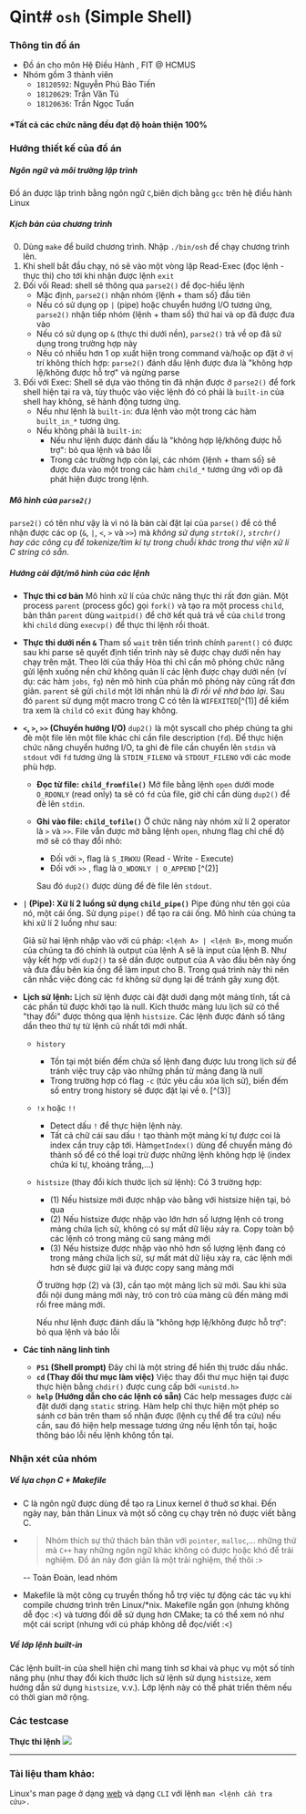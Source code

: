 # Qint# `osh` (Simple Shell)



### Thông tin đồ án

-   Đồ án cho môn Hệ Điều Hành , FIT @ HCMUS
-   Nhóm gồm 3 thành viên
    -   `18120592`: Nguyễn Phú Bảo Tiến
    -   `18120629`: Trần Văn Tú
    -   `18120636`: Trần Ngọc Tuấn

#### *Tất cả các chức năng đều đạt độ hoàn thiện 100%

### Hướng thiết kế của đồ án
##### Ngôn ngữ và môi trường lập trình

Đồ án được lập trình bằng ngôn ngữ `C`,biên dịch bằng `gcc` trên hệ điều hành Linux 


##### Kịch bản của chương trình

0. Dùng `make` để build chương trình. Nhập `./bin/osh` để chạy chương trình lên. 
1. Khi shell bắt đầu chạy, nó sẽ vào một vòng lặp Read-Exec (đọc lệnh - thực thi) cho tới khi nhận được lệnh `exit`
2. Đối vối Read: shell sẽ thông qua `parse2()` để đọc-hiểu lệnh
   - Mặc định, `parse2()` nhận nhóm {lệnh + tham số} đầu tiên
   - Nếu có sử dụng op `|` (pipe) hoặc chuyển hướng I/O tương ứng, `parse2()` nhận tiếp nhóm {lệnh + tham số} thứ hai và op đã được đưa vào
   - Nếu có sử dụng op `&` (thực thi dưới nền), `parse2()` trả về op đã sử dụng trong trường hợp này
   - Nếu có nhiều hơn 1 op xuất hiện trong command và/hoặc op đặt ở vị trí không thích hợp: `parse2()` đánh dấu lệnh được đưa là "không hợp lệ/không được hỗ trợ" và ngừng parse
3. Đối với Exec: Shell sẽ dựa vào thông tin đã nhận được ở `parse2()` để fork shell hiện tại ra và, tùy thuộc vào việc lệnh đó có phải là `built-in` của shell hay không, sẽ hành động tương ứng.
   - Nếu như lệnh là `built-in`: đưa lệnh vào một trong các hàm `built_in_*` tương ứng.
   - Nếu không phải là `built-in`:
     - Nếu như lệnh được đánh dấu là "không hợp lệ/không được hỗ trợ":  bỏ qua lệnh và báo lỗi
     - Trong các trường hợp còn lại, các nhóm  {lệnh + tham số} sẽ được đưa vào một trong các hàm `child_*` tương ứng với op đã phát hiện được trong lệnh.



##### Mô hình của `parse2()`

`parse2()` có tên như vậy là vì nó là bản cài đặt lại của `parse()` để có thể nhận được các op (`&`, `|`, `<`, `>` và `>>`) mà _không sử dụng `strtok()`, `strchr()` hay các công cụ để tokenize/tìm kí tự trong chuỗi khác trong thư viện xử lí C string có sẵn_.



##### Hướng cài đặt/mô hình của các lệnh

- **Thực thi cơ bản**
    Mô hình xử lí của chức năng thực thi rất đơn giản. Một process `parent` (process gốc) gọi `fork()` và tạo ra một process `child`, bản thân `parent` dùng `waitpid()` để chờ kết quả trả về của `child` trong khi `child` dùng `execvp()` để thực thi lệnh rồi thoát.




- **Thực thi dưới nền `&`**
  Tham số `wait` trên tiến trình chính `parent()` có được sau khi parse sẽ quyết định tiến trình này sẽ được chạy dưới nền hay chạy trên mặt. Theo lời của thầy Hòa thì chỉ cần mô phỏng chức năng gửi lệnh xuống nền chứ không quản lí các lệnh được chạy dưới nền (ví dụ: các hàm `jobs`, `fg`) nên mô hình của phần mô phỏng này cũng rất đơn giản. `parent` sẽ gửi `child` một lời nhắn nhủ là *đi rồi về nhớ báo lại*. Sau đó `parent` sử dụng một macro trong C có tên là `WIFEXITED`[^(1)] để kiểm tra xem là `child` có `exit` đúng hay không.




- **`<`, `>`, `>>` (Chuyển hướng I/O)**
    `dup2()` là một syscall cho phép chúng ta ghi đè một file lên một file khác chỉ cần file description (`fd`). Để thực hiện chức năng chuyển hướng I/O, ta ghi đè file cần chuyển lên `stdin` và `stdout` với `fd` tương ứng là `STDIN_FILENO` và `STDOUT_FILENO` với các mode phù hợp. 
  
  - **Đọc từ file: `child_fromfile()`**
    Mở file bằng lệnh `open` dưới mode `O_RDONLY` (read only) ta sẽ có `fd` của file, giờ chỉ cần dùng `dup2()` để đè lên `stdin`.
  
  - **Ghi vào file: `child_tofile()`**
    Ở chức năng này nhóm xử lí 2 operator là `>` và `>>`. File vẫn được mở bằng lệnh `open`, nhưng flag chỉ chế độ mở sẽ có thay đổi nhỏ:
    
    - Đối với `>`, flag là `S_IRWXU` (Read - Write - Execute)
    - Đối với `>>` , flag là `O_WDONLY | O_APPEND` [^(2)]
    
    Sau đó `dup2()` được dùng để đè file lên `stdout`.




- **`|` (Pipe): Xử lí 2 luồng sử dụng `child_pipe()`**
  Pipe đúng như tên gọi của nó, một cái ống. Sử dụng `pipe()` để tạo ra cái ống. Mô hình của chúng ta khi xử lí 2 luồng như sau:

  Giả sử hai lệnh nhập vào với cú pháp: `<lệnh A> | <lệnh B>`, mong muốn của chúng ta đó chính là output của lệnh A sẽ là input của lệnh B. Như vậy kết hợp với `dup2()` ta sẽ dần được output của A vào đầu bên này ống và đưa đầu bên kia ống để làm input cho B. Trong quá trình này thì nên cân nhắc việc đóng các `fd` không sử dụng lại để tránh gây xung đột.




- **Lịch sử lệnh:**
  Lịch sử lệnh được cài đặt dưới dạng một mảng tĩnh, tất cả các phần tử được khởi tạo là null. Kích thước mảng lưu lịch sử có thể "thay đổi" được thông qua lệnh `histsize`. Các lệnh được đánh số tăng dần theo thứ tự từ lệnh cũ nhất tới mới nhất.
  - `history`
    
      - Tồn tại một biến đếm chứa số lệnh đang được lưu trong lịch sử để tránh việc truy cập vào những phần tử mảng đang là null
      - Trong trường hợp có flag `-c` (tức yêu cầu xóa lịch sử), biến đếm số entry trong history sẽ được đặt lại về `0`. [^(3)]
      
  - `!x` hoặc `!!`
    
      - Detect dấu `!` để thực hiện lệnh này. 
      - Tất cả chữ cái sau dấu `!` tạo thành một mảng kí tự được coi là index cần truy cập tới. Hàm`getIndex()` dùng để chuyển mảng đó thành số để có thể loại trừ được những lệnh không hợp lệ (index chứa kí tự, khoảng trắng,...)
      
  - `histsize` (thay đổi kích thước lịch sử lệnh): Có 3 trường hợp:
    
      - (1) Nếu histsize mới được nhập vào bằng với histsize hiện tại, bỏ qua
      - (2) Nếu histsize được nhập vào lớn hơn số lượng lệnh có trong mảng chứa lịch sử, không có sự mất dữ liệu xảy ra. Copy toàn bộ các lệnh có trong mảng cũ sang mảng mới
      - (3) Nếu histsize được nhập vào nhỏ hơn số lượng lệnh đang có trong mảng chứa lịch sử, sự mất mát dữ liệu xảy ra, các lệnh mới hơn sẽ được giữ lại và được copy sang mảng mới
      
    Ở trường hợp (2) và (3), cần tạo một mảng lịch sử mới. Sau khi sửa đổi nội dung mảng mới này, trỏ con trỏ của mảng cũ đến mảng mới rồi free mảng mới.
    
    Nếu như lệnh được đánh dấu là "không hợp lệ/không được hỗ trợ":  bỏ qua lệnh và báo lỗi




- **Các tính năng linh tinh**
  - **`PS1` (Shell prompt)**
    Đây chỉ là một string để hiển thị trước dấu nhắc.
  - **`cd` (Thay đổi thư mục làm việc)**
    Việc thay đổi thư mục hiện tại được thực hiện bằng `chdir()` được cung cấp bởi `<unistd.h>`
  - **`help` (Hướng dẫn cho các lệnh có sẵn)**
    Các help messages được cài đặt dưới dạng `static` string. Hàm help chỉ thực hiện một phép so sánh cơ bản trên tham số nhận được (lệnh cụ thể để tra cứu) nếu cần, sau đó hiện help message tương ứng nếu lệnh tồn tại, hoặc thông báo lỗi nếu lệnh không tồn tại.



### Nhận xét của nhóm

##### Về lựa chọn C + Makefile

- C là ngôn ngữ được dùng để tạo ra Linux kernel ở thuở sơ khai. Đến ngày nay, bản thân Linux và một số công cụ chạy trên nó được viết bằng C.

- > Nhóm thích sự thử thách bản thân với `pointer`, `malloc`,... những thứ mà `C++` hay những ngôn ngữ khác không có được hoặc khó để trải nghiệm. Đồ án này đơn giản là một trải nghiệm, thế thôi :>

  -- Toàn Đoàn, lead nhóm

- Makefile là một công cụ truyền thống hỗ trợ việc tự động các tác vụ khi compile chương trình trên Linux/*nix. Makefile ngắn gọn (nhưng không dễ đọc :<) và tương đối dễ sử dụng hơn CMake; ta có thể xem nó như một cái script (nhưng với cú pháp không dễ đọc/viết :<)



##### Về lớp lệnh built-in

Các lệnh built-in của shell hiện chỉ mang tính sơ khai và phục vụ một số tính năng phụ (như thay đổi kích thước lịch sử lệnh sử dụng `histsize`, xem hướng dẫn sử dụng `histsize`, v.v.). Lớp lệnh này có thể phát triển thêm nếu có thời gian mở rộng.


### Các testcase
**Thực thi lệnh**
![](https://i.imgur.com/fuwVskl.png)





---


### Tài liệu tham khảo:
Linux's man page ở dạng [web](https://linux.die.net/man/) và dạng `CLI` với lệnh `man <lệnh cần tra cứu>.`

